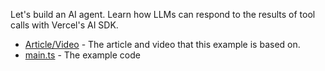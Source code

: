 Let's build an AI agent. Learn how LLMs can respond to the results of tool calls with Vercel's AI SDK.

- [Article/Video](https://www.aihero.dev/use-local-models-with-vercel-ai-sdk) - The article and video that this example is based on.
- [main.ts](./main.ts) - The example code
